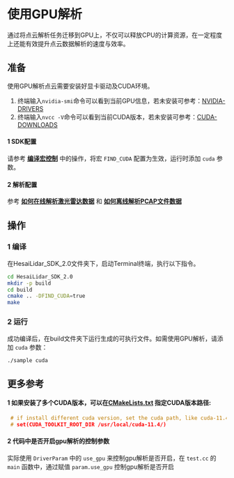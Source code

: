 # 使用GPU解析
通过将点云解析任务迁移到GPU上，不仅可以释放CPU的计算资源，在一定程度上还能有效提升点云数据解析的速度与效率。


## 准备
使用GPU解析点云需要安装好显卡驱动及CUDA环境。
1. 终端输入`nvidia-smi`命令可以看到当前GPU信息，若未安装可参考：[NVIDIA-DRIVERS](https://www.nvidia.cn/drivers/)
2. 终端输入`nvcc -V`命令可以看到当前CUDA版本，若未安装可参考：[CUDA-DOWNLOADS](https://developer.nvidia.com/cuda-downloads)

#### 1 SDK配置

请参考 **[编译宏控制](../docs/compile_macro_control_description_CN.md)** 中的操作，将宏 `FIND_CUDA` 配置为生效，运行时添加 `cuda` 参数。

#### 2 解析配置
参考 **[如何在线解析激光雷达数据](../docs/parsing_lidar_data_online_CN.md)** 和 **[如何离线解析PCAP文件数据](../docs/parsing_pcap_file_data_offline_CN.md)**

## 操作
### 1 编译
在HesaiLidar_SDK_2.0文件夹下，启动Terminal终端，执行以下指令。
```bash
cd HesaiLidar_SDK_2.0
mkdir -p build 
cd build
cmake .. -DFIND_CUDA=true
make
```

### 2 运行
成功编译后，在build文件夹下运行生成的可执行文件。如需使用GPU解析，请添加 `cuda` 参数：
```bash
./sample cuda
```


## 更多参考
#### 1 如果安装了多个CUDA版本，可以在[CMakeLists.txt](../CMakeLists.txt) 指定CUDA版本路径:

  ```cpp
   # if install different cuda version, set the cuda path, like cuda-11.4
   # set(CUDA_TOOLKIT_ROOT_DIR /usr/local/cuda-11.4/)
   ```

#### 2 代码中是否开启gpu解析的控制参数

  实际使用 `DriverParam` 中的 `use_gpu` 来控制gpu解析是否开启，在 `test.cc` 的 `main` 函数中，通过赋值 `param.use_gpu` 控制gpu解析是否开启